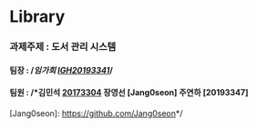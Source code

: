 # Library
### 과제주제 : 도서 관리 시스템
#### 팀장 : /*임가희 [IGH20193341]*/
#### 팀원 : /*김민석 [20173304] 장영선 [Jang0seon] 주연하 [20193347]



[IGH20193341]: <https://github.com/IGH20193341>
[20173304]: <https://github.com/20173304>
[Jang0seon]: <https://github.com/Jang0seon>*/
